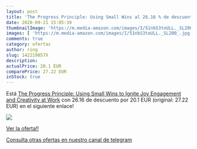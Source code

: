 ```yaml
---
layout: post
title: 'The Progress Principle: Using Small Wins al 26.16 % de descuento'
date: 2020-09-21 15:05:39
thumbnailImage: 'https://m.media-amazon.com/images/I/51nbS3toULL._SL200_.jpg'
images: [ 'https://m.media-amazon.com/images/I/51nbS3toULL._SL200_.jpg' ]
comments: true
category: ofertas
author: ring
slug: 142219857X
description:
actualPrice: 20.1 EUR
comparePrice: 27.22 EUR
inStock: true
---
```


Está [The Progress Principle: Using Small Wins to Ignite Joy  Engagement  and Creativity at Work](https://www.amazon.com/dp/142219857X/?tag=redken08-20) con 26.16 de descuento por 20.1 EUR (original: 27.22 EUR) en el siguiente enlace!

[![](https://m.media-amazon.com/images/I/51nbS3toULL._SL200_.jpg)](https://www.amazon.com/dp/142219857X/?tag=redken08-20)

[Ver la oferta!!](https://www.amazon.com/dp/142219857X/?tag=redken08-20)

[Consulta otras ofertas en nuestro canal de telegram](https://t.me/s/ofertas25)
